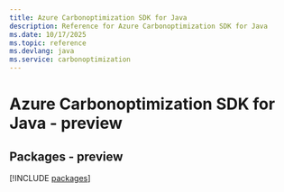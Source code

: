 ```yaml
---
title: Azure Carbonoptimization SDK for Java
description: Reference for Azure Carbonoptimization SDK for Java
ms.date: 10/17/2025
ms.topic: reference
ms.devlang: java
ms.service: carbonoptimization
---
```

# Azure Carbonoptimization SDK for Java - preview
## Packages - preview
[!INCLUDE [packages](carbonoptimization-index.md)]